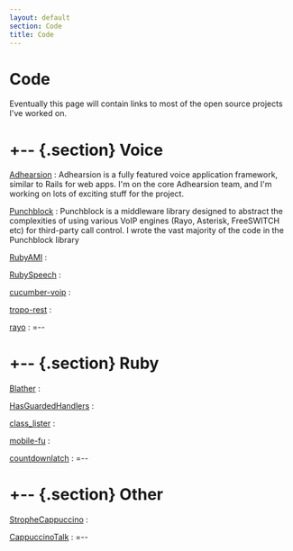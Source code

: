 ```yaml
---
layout: default
section: Code
title: Code
---
```


Code
====
Eventually this page will contain links to most of the open source projects I've worked on.

+-- {.section}
Voice
====
[Adhearsion](http://adhearsion.com)
: Adhearsion is a fully featured voice application framework, similar to Rails for web apps. I'm on the core Adhearsion team, and I'm working on lots of exciting stuff for the project.

[Punchblock](http://adhearsion.github.com/punchblock)
: Punchblock is a middleware library designed to abstract the complexities of using various VoIP engines (Rayo, Asterisk, FreeSWITCH etc) for third-party call control. I wrote the vast majority of the code in the Punchblock library

[RubyAMI](http://github.com/adhearsion/ruby_ami)
:

[RubySpeech](http://github.com/benlangfeld/ruby_speech)
:

[cucumber-voip](http://github.com/benlangfeld/cucumber-voip)
:

[tropo-rest](http://adhearsion.github.com/punchblock)
:

[rayo](http://rayo.org)
:
=--

+-- {.section}
Ruby
====
[Blather](http://github.com/sprsquish/blather)
:

[HasGuardedHandlers](http://adhearsion.github.com/has-guarded-handlers)
:

[class_lister](http://github.com/benlangfeld/class_lister)
:

[mobile-fu](http://github.com/benlangfeld/mobile-fu)
:

[countdownlatch](http://github.com/benlangfeld/countdownlatch)
:
=--

+-- {.section}
Other
====
[StropheCappuccino](https://github.com/benlangfeld/StropheCappuccino)
:

[CappuccinoTalk](https://github.com/benlangfeld/CappuccinoTalk)
:
=--
